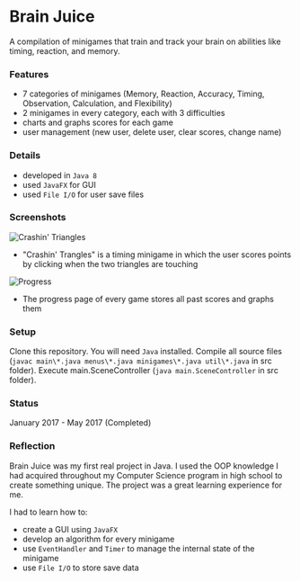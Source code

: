 # Brain Juice
A compilation of minigames that train and track your brain on abilities like timing, reaction, and memory.

### Features
- 7 categories of minigames (Memory, Reaction, Accuracy, Timing, Observation, Calculation, and Flexibility)
- 2 minigames in every category, each with 3 difficulties
- charts and graphs scores for each game
- user management (new user, delete user, clear scores, change name)

### Details
- developed in `Java 8`
- used `JavaFX` for GUI
- used `File I/O` for user save files

### Screenshots
![Crashin' Triangles](https://i.imgur.com/D8PuFlf.png)
  - "Crashin' Trangles" is a timing minigame in which the user scores points by clicking when the two triangles are touching

![Progress](https://i.imgur.com/KYtPjs0.png)
  - The progress page of every game stores all past scores and graphs them

### Setup
Clone this repository. You will need `Java` installed.
Compile all source files (`javac main\*.java menus\*.java minigames\*.java util\*.java` in src folder).
Execute main.SceneController (`java main.SceneController` in src folder).

### Status
January 2017 - May 2017 (Completed)

### Reflection
Brain Juice was my first real project in Java. I used the OOP knowledge I had acquired throughout my Computer Science program in high school to create something unique. The project was a great learning experience for me.

I had to learn how to:
- create a GUI using `JavaFX`
- develop an algorithm for every minigame
- use `EventHandler` and `Timer` to manage the internal state of the minigame
- use `File I/O` to store save data
